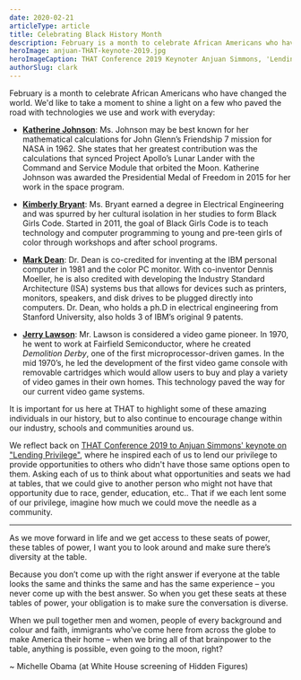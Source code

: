 ```yaml
---
date: 2020-02-21
articleType: article
title: Celebrating Black History Month
description: February is a month to celebrate African Americans who have changed the world. We'd like to take a moment to shine a light on a few who paved the road with technologies we use and work with everyday.
heroImage: anjuan-THAT-keynote-2019.jpg
heroImageCaption: THAT Conference 2019 Keynoter Anjuan Simmons, 'Lending Privilege'
authorSlug: clark
---
```




February is a month to celebrate African Americans who have changed the world. We'd like to take a moment to shine a light on a few who paved the road with technologies we use and work with everyday:

- **[Katherine Johnson](https://www.nasa.gov/content/katherine-johnson-biography)**: Ms. Johnson may be best known for her mathematical calculations for John Glenn’s Friendship 7 mission for NASA in 1962. She states that her greatest contribution was the calculations that synced Project Apollo’s Lunar Lander with the Command and Service Module that orbited the Moon. Katherine Johnson was awarded the Presidential Medal of Freedom in 2015 for her work in the space program.


- **[Kimberly Bryant](http://www.blackgirlscode.com/about-bgc.html)**: Ms. Bryant earned a degree in Electrical Engineering and was spurred by her cultural isolation in her studies to form Black Girls Code. Started in 2011, the goal of Black Girls Code is to teach technology and computer programming to young and pre-teen girls of color through workshops and after school programs.

- **[Mark Dean](https://www.biography.com/inventor/mark-dean)**: Dr. Dean is co-credited for inventing at the IBM personal computer in 1981 and the color PC monitor. With co-inventor Dennis Moeller, he is also credited with developing the Industry Standard Architecture (ISA) systems bus that allows for devices such as printers, monitors, speakers, and disk drives to be plugged directly into computers. Dr. Dean, who holds a ph.D in electrical engineering from Stanford University, also holds 3 of IBM’s original 9 patents.

- **[Jerry Lawson](https://www.biography.com/inventor/jerry-lawson)**: Mr. Lawson is considered a video game pioneer. In 1970, he went to work at Fairfield Semiconductor, where he created _Demolition Derby_, one of the first microprocessor-driven games. In the mid 1970’s, he led the development of the first video game console with removable cartridges which would allow users to buy and play a variety of video games in their own homes. This technology paved the way for our current video game systems.


It is important for us here at THAT to highlight some of these amazing individuals in our history, but to also continue to encourage change within our industry, schools and communities around us.

We reflect back on [THAT Conference 2019 to Anjuan Simmons' keynote on "Lending Privilege"](https://www.facebook.com/ThatConference/videos/913402679005292/), where he inspired each of us to lend our privilege to provide opportunities to others who didn't have those same options open to them. Asking each of us to think about what opportunities and seats we had at tables, that we could give to another person who might not have that opportunity due to race, gender, education, etc.. That if we each lent some of our privilege, imagine how much we could move the needle as a community.

<hr>

As we move forward in life and we get access to these seats of power, these tables of power, I want you to look around and make sure there’s diversity at the table.

Because you don’t come up with the right answer if everyone at the table looks the same and thinks the same and has the same experience – you never come up with the best answer. So when you get these seats at these tables of power, your obligation is to make sure the conversation is diverse.

When we pull together men and women, people of every background and colour and faith, immigrants who’ve come here from across the globe to make America their home – when we bring all of that brainpower to the table, anything is possible, even going to the moon, right?

~ Michelle Obama (at White House screening of Hidden Figures)
